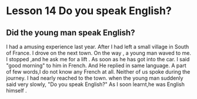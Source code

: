 # Lesson 14  Do you speak English?
## Did the young man speak English?

I had a amusing experience last year. 
After I had left a small village in South of France.
I drove on the next town.
On the way , a young man waved to me. 
I stopped ,and he ask me for a lift .
As soon as he has got into the car.
I said "good morning" to him in French.
And He replied in same language. 
A part of few words,I do not know any French at all.
Neither of us spoke during the journey. 
I had nearly reached to the town.
when the young man suddenly said very slowly,
"Do you speak English?"
As I soon learnt,he was English himself .